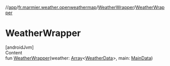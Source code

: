 //[app](../../../index.md)/[fr.marmier.weather.openweathermap](../index.md)/[WeatherWrapper](index.md)/[WeatherWrapper](-weather-wrapper.md)



# WeatherWrapper  
[androidJvm]  
Content  
fun [WeatherWrapper](-weather-wrapper.md)(weather: [Array](https://kotlinlang.org/api/latest/jvm/stdlib/kotlin/-array/index.html)<[WeatherData](../-weather-data/index.md)>, main: [MainData](../-main-data/index.md))  



